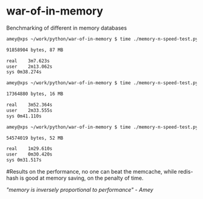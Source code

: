 # war-of-in-memory
Benchmarking of different in memory databases

```bash
amey@xps ~/work/python/war-of-in-memory $ time ./memory-n-speed-test.py redis-normal

91858904 bytes, 87 MB

real	3m7.623s
user	2m13.062s
sys	0m38.274s

amey@xps ~/work/python/war-of-in-memory $ time ./memory-n-speed-test.py redis-hashes

17364880 bytes, 16 MB

real	3m52.364s
user	2m33.555s
sys	0m41.110s

amey@xps ~/work/python/war-of-in-memory $ time ./memory-n-speed-test.py memcached

54574019 bytes, 52 MB

real	1m29.610s
user	0m30.420s
sys	0m31.517s
```

#Results 
on the performance, no one can beat the memcache, while redis-hash is good at memory saving, on the penalty of time.

*"memory is inversely proportional to performance"* - *Amey*
